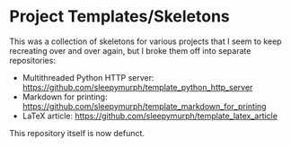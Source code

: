 Project Templates/Skeletons
==================================================

This was a collection of skeletons for various projects that I seem to keep
recreating over and over again, but I broke them off into separate repositories:

- Multithreaded Python HTTP server: <https://github.com/sleepymurph/template_python_http_server>
- Markdown for printing: <https://github.com/sleepymurph/template_markdown_for_printing>
- LaTeX article: <https://github.com/sleepymurph/template_latex_article>

This repository itself is now defunct.
